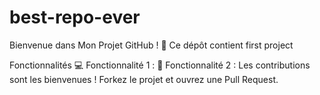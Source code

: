 # best-repo-ever
Bienvenue dans Mon Projet GitHub ! 🎉
Ce dépôt contient first project

Fonctionnalités
💻 Fonctionnalité 1 :
🚀 Fonctionnalité 2 : 
Les contributions sont les bienvenues ! Forkez le projet et ouvrez une Pull Request.

